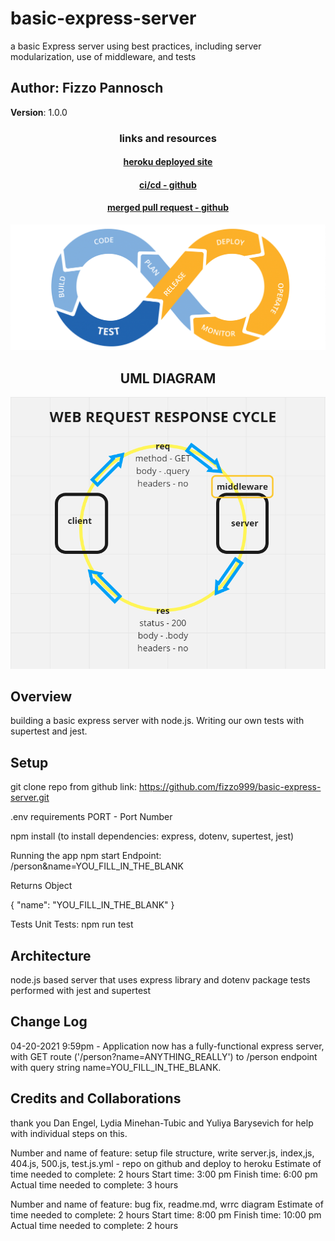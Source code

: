 # basic-express-server

a basic Express server using best practices, including server modularization, use of middleware, and tests

## Author: Fizzo Pannosch

**Version**: 1.0.0

<!-- (increment the patch/fix version number if you make more commits past your first submission) -->

### <center> links and resources </center>

#### <center> [heroku deployed site](https://fizzo-basic-express-server.herokuapp.com/person?name=Fizzo) </center>

<!-- #### <center> [github actions](https://github.com/fizzo999/server-deployment-practice/actions) </center> -->

<!-- #### <center> [github pull request](https://github.com/fizzo999/server-deployment-practice/pull/1) </center> -->

#### <center> [ci/cd - github](https://github.com/fizzo999/basic-express-server/actions/runs/769507085) </center>

#### <center> [merged pull request - github](https://github.com/fizzo999/basic-express-server/pull/2) </center>

<!-- ![Cont Integration Cont Deploy](src/continuousIntegrationContinuousDepolyment.png) -->

![Cont Integration Cont Deploy](src/continuousIntegrationContinuousDepolyment002.png)

## <center> UML DIAGRAM </center>

![web request response cycle diagram](src/1249-WRRC.PNG)

## Overview

building a basic express server with node.js. Writing our own tests with supertest and jest.

## Setup

git clone repo from github link:
https://github.com/fizzo999/basic-express-server.git

.env requirements
PORT - Port Number

npm install
(to install dependencies: express, dotenv, supertest, jest)

Running the app
npm start
Endpoint: /person&name=YOU_FILL_IN_THE_BLANK

Returns Object

{ "name": "YOU_FILL_IN_THE_BLANK" }

Tests
Unit Tests: npm run test

## Architecture

node.js based server that uses express library and dotenv package
tests performed with jest and supertest

## Change Log

04-20-2021 9:59pm - Application now has a fully-functional express server, with GET route ('/person?name=ANYTHING_REALLY') to /person endpoint with query string name=YOU_FILL_IN_THE_BLANK.

## Credits and Collaborations

thank you Dan Engel, Lydia Minehan-Tubic and Yuliya Barysevich for help with individual steps on this.

Number and name of feature: setup file structure, write server.js, index,js, 404.js, 500.js, test.js.yml - repo on github and deploy to heroku
Estimate of time needed to complete: 2 hours
Start time: 3:00 pm
Finish time: 6:00 pm
Actual time needed to complete: 3 hours

Number and name of feature: bug fix, readme.md, wrrc diagram
Estimate of time needed to complete: 2 hours
Start time: 8:00 pm
Finish time: 10:00 pm
Actual time needed to complete: 2 hours
